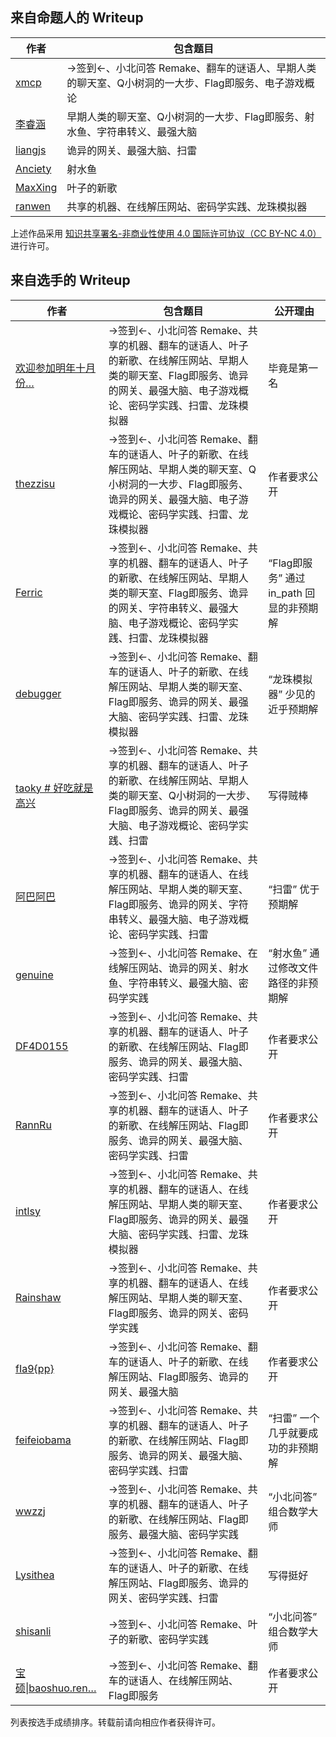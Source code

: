 ## 来自命题人的 Writeup

| 作者          | 包含题目                                                     |
| ------------- | ------------------------------------------------------------ |
| [xmcp](xmcp/) | →签到←、小北问答 Remake、翻车的谜语人、早期人类的聊天室、Q小树洞的一大步、Flag即服务、电子游戏概论 |
| [李睿涵](lrh/) | 早期人类的聊天室、Q小树洞的一大步、Flag即服务、射水鱼、字符串转义、最强大脑 |
| [liangjs](liangjs/) | 诡异的网关、最强大脑、扫雷 |
| [Anciety](Anciety/) | 射水鱼 |
| [MaxXing](MaxXing/) | 叶子的新歌 |
| [ranwen](ranwen/) | 共享的机器、在线解压网站、密码学实践、龙珠模拟器 |

上述作品采用 [知识共享署名-非商业性使用 4.0 国际许可协议（CC BY-NC 4.0）](http://creativecommons.org/licenses/by-nc/4.0/) 进行许可。



## 来自选手的 Writeup

| 作者                                                         | 包含题目                                                     | 公开理由                                 |
| ------------------------------------------------------------ | ------------------------------------------------------------ | ---------------------------------------- |
| [欢迎参加明年十月份…](players/欢迎参加明年十月份中科大第九届信安大赛/) | →签到←、小北问答 Remake、共享的机器、翻车的谜语人、叶子的新歌、在线解压网站、早期人类的聊天室、Flag即服务、诡异的网关、最强大脑、电子游戏概论、密码学实践、扫雷、龙珠模拟器 | 毕竟是第一名                             |
| [thezzisu](players/thezzisu/)                                | →签到←、小北问答 Remake、翻车的谜语人、叶子的新歌、在线解压网站、早期人类的聊天室、Q小树洞的一大步、Flag即服务、诡异的网关、最强大脑、电子游戏概论、密码学实践、扫雷、龙珠模拟器 | 作者要求公开                             |
| [Ferric](players/Ferric/)                                    | →签到←、小北问答 Remake、共享的机器、翻车的谜语人、叶子的新歌、在线解压网站、早期人类的聊天室、Flag即服务、诡异的网关、字符串转义、最强大脑、电子游戏概论、密码学实践、扫雷、龙珠模拟器 | “Flag即服务” 通过 in_path 回显的非预期解 |
| [debugger](players/debugger-v2/)                             | →签到←、小北问答 Remake、翻车的谜语人、叶子的新歌、在线解压网站、早期人类的聊天室、Flag即服务、诡异的网关、最强大脑、密码学实践、扫雷、龙珠模拟器 | “龙珠模拟器” 少见的近乎预期解            |
| [taoky # 好吃就是高兴](players/taoky-v2/)                    | →签到←、小北问答 Remake、共享的机器、翻车的谜语人、叶子的新歌、在线解压网站、早期人类的聊天室、Q小树洞的一大步、Flag即服务、诡异的网关、最强大脑、电子游戏概论、密码学实践、扫雷 | 写得贼棒                                 |
| [阿巴阿巴](players/阿巴阿巴/)                                | →签到←、小北问答 Remake、共享的机器、翻车的谜语人、在线解压网站、早期人类的聊天室、Flag即服务、诡异的网关、字符串转义、最强大脑、电子游戏概论、密码学实践、扫雷 | “扫雷” 优于预期解                        |
| [genuine](players/genuine/)                                  | →签到←、小北问答 Remake、在线解压网站、诡异的网关、射水鱼、字符串转义、最强大脑、密码学实践 | “射水鱼” 通过修改文件路径的非预期解      |
| [DF4D0155](players/DF4D0155/)                                | →签到←、小北问答 Remake、共享的机器、翻车的谜语人、叶子的新歌、在线解压网站、Flag即服务、诡异的网关、最强大脑、密码学实践、扫雷 | 作者要求公开                             |
| [RannRu](players/RannRu-v2/)                                 | →签到←、小北问答 Remake、共享的机器、翻车的谜语人、叶子的新歌、在线解压网站、Flag即服务、诡异的网关、最强大脑、密码学实践、扫雷 | 作者要求公开                             |
| [intlsy](players/intlsy/)                                    | →签到←、小北问答 Remake、共享的机器、翻车的谜语人、在线解压网站、早期人类的聊天室、Flag即服务、诡异的网关、最强大脑、密码学实践、扫雷、龙珠模拟器 | 作者要求公开                             |
| [Rainshaw](players/Rainshaw/)                                | →签到←、小北问答 Remake、共享的机器、翻车的谜语人、在线解压网站、早期人类的聊天室、Flag即服务、诡异的网关、密码学实践 | 作者要求公开                             |
| [fIa9{pp}](players/fIa9pp)                                   | →签到←、小北问答 Remake、翻车的谜语人、叶子的新歌、在线解压网站、Flag即服务、诡异的网关、最强大脑 | 作者要求公开                             |
| [feifeiobama](players/feifeiobama/)                          | →签到←、小北问答 Remake、共享的机器、翻车的谜语人、叶子的新歌、在线解压网站、Flag即服务、诡异的网关、最强大脑、密码学实践、扫雷 | “扫雷” 一个几乎就要成功的非预期解        |
| [wwzzj](players/wwzzj/)                                      | →签到←、小北问答 Remake、共享的机器、翻车的谜语人、叶子的新歌、在线解压网站、Flag即服务、最强大脑、密码学实践 | “小北问答” 组合数学大师                  |
| [Lysithea](players/Lysithea/)                                | →签到←、小北问答 Remake、翻车的谜语人、叶子的新歌、在线解压网站、Flag即服务、诡异的网关、密码学实践、扫雷 | 写得挺好                                 |
| [shisanli](players/shisanli/)                                | →签到←、小北问答 Remake、叶子的新歌、密码学实践              | “小北问答” 组合数学大师                  |
| [宝硕\|baoshuo.ren…](players/baoshuo/)                       | →签到←、小北问答 Remake、翻车的谜语人、在线解压网站、Flag即服务 | 作者要求公开                             |

列表按选手成绩排序。转载前请向相应作者获得许可。

